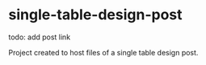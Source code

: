 # single-table-design-post

todo: add post link

Project created to host files of a single table design post.
